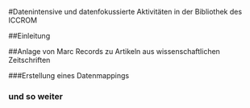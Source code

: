 #Datenintensive und datenfokussierte Aktivitäten in der Bibliothek des ICCROM

##Einleitung

##Anlage von Marc Records zu Artikeln aus wissenschaftlichen Zeitschriften

###Erstellung eines Datenmappings

### und so weiter
